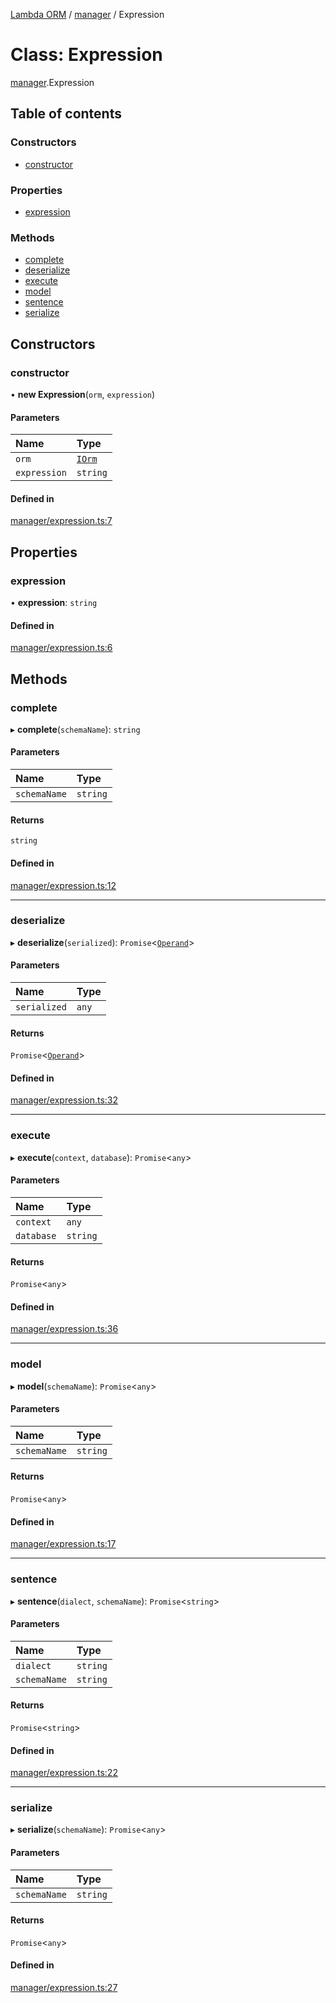 [Lambda ORM](../README.md) / [manager](../modules/manager.md) / Expression

# Class: Expression

[manager](../modules/manager.md).Expression

## Table of contents

### Constructors

- [constructor](manager.Expression.md#constructor)

### Properties

- [expression](manager.Expression.md#expression)

### Methods

- [complete](manager.Expression.md#complete)
- [deserialize](manager.Expression.md#deserialize)
- [execute](manager.Expression.md#execute)
- [model](manager.Expression.md#model)
- [sentence](manager.Expression.md#sentence)
- [serialize](manager.Expression.md#serialize)

## Constructors

### constructor

• **new Expression**(`orm`, `expression`)

#### Parameters

| Name | Type |
| :------ | :------ |
| `orm` | [`IOrm`](../interfaces/model.IOrm.md) |
| `expression` | `string` |

#### Defined in

[manager/expression.ts:7](https://github.com/FlavioLionelRita/lambda-orm/blob/daf3ab1/src/orm/manager/expression.ts#L7)

## Properties

### expression

• **expression**: `string`

#### Defined in

[manager/expression.ts:6](https://github.com/FlavioLionelRita/lambda-orm/blob/daf3ab1/src/orm/manager/expression.ts#L6)

## Methods

### complete

▸ **complete**(`schemaName`): `string`

#### Parameters

| Name | Type |
| :------ | :------ |
| `schemaName` | `string` |

#### Returns

`string`

#### Defined in

[manager/expression.ts:12](https://github.com/FlavioLionelRita/lambda-orm/blob/daf3ab1/src/orm/manager/expression.ts#L12)

___

### deserialize

▸ **deserialize**(`serialized`): `Promise`<[`Operand`](language.Operand.md)\>

#### Parameters

| Name | Type |
| :------ | :------ |
| `serialized` | `any` |

#### Returns

`Promise`<[`Operand`](language.Operand.md)\>

#### Defined in

[manager/expression.ts:32](https://github.com/FlavioLionelRita/lambda-orm/blob/daf3ab1/src/orm/manager/expression.ts#L32)

___

### execute

▸ **execute**(`context`, `database`): `Promise`<`any`\>

#### Parameters

| Name | Type |
| :------ | :------ |
| `context` | `any` |
| `database` | `string` |

#### Returns

`Promise`<`any`\>

#### Defined in

[manager/expression.ts:36](https://github.com/FlavioLionelRita/lambda-orm/blob/daf3ab1/src/orm/manager/expression.ts#L36)

___

### model

▸ **model**(`schemaName`): `Promise`<`any`\>

#### Parameters

| Name | Type |
| :------ | :------ |
| `schemaName` | `string` |

#### Returns

`Promise`<`any`\>

#### Defined in

[manager/expression.ts:17](https://github.com/FlavioLionelRita/lambda-orm/blob/daf3ab1/src/orm/manager/expression.ts#L17)

___

### sentence

▸ **sentence**(`dialect`, `schemaName`): `Promise`<`string`\>

#### Parameters

| Name | Type |
| :------ | :------ |
| `dialect` | `string` |
| `schemaName` | `string` |

#### Returns

`Promise`<`string`\>

#### Defined in

[manager/expression.ts:22](https://github.com/FlavioLionelRita/lambda-orm/blob/daf3ab1/src/orm/manager/expression.ts#L22)

___

### serialize

▸ **serialize**(`schemaName`): `Promise`<`any`\>

#### Parameters

| Name | Type |
| :------ | :------ |
| `schemaName` | `string` |

#### Returns

`Promise`<`any`\>

#### Defined in

[manager/expression.ts:27](https://github.com/FlavioLionelRita/lambda-orm/blob/daf3ab1/src/orm/manager/expression.ts#L27)
